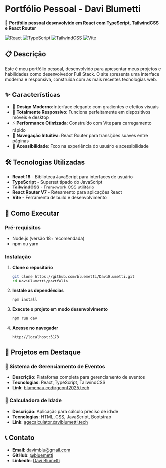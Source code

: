 # Portfólio Pessoal - Davi Blumetti

🚀 **Portfólio pessoal desenvolvido em React com TypeScript, TailwindCSS e React Router**

![React](https://img.shields.io/badge/React-20232A?style=for-the-badge&logo=react&logoColor=61DAFB)
![TypeScript](https://img.shields.io/badge/TypeScript-007ACC?style=for-the-badge&logo=typescript&logoColor=white)
![TailwindCSS](https://img.shields.io/badge/Tailwind_CSS-38B2AC?style=for-the-badge&logo=tailwind-css&logoColor=white)
![Vite](https://img.shields.io/badge/Vite-B73BFE?style=for-the-badge&logo=vite&logoColor=FFD62E)

## 📋 Descrição

Este é meu portfólio pessoal, desenvolvido para apresentar meus projetos e habilidades como desenvolvedor Full Stack. O site apresenta uma interface moderna e responsiva, construída com as mais recentes tecnologias web.

## ✨ Características

- 🎨 **Design Moderno**: Interface elegante com gradientes e efeitos visuais
- 📱 **Totalmente Responsivo**: Funciona perfeitamente em dispositivos móveis e desktop
- ⚡ **Performance Otimizada**: Construído com Vite para carregamento rápido
- 🧭 **Navegação Intuitiva**: React Router para transições suaves entre páginas
- 🎯 **Acessibilidade**: Foco na experiência do usuário e acessibilidade

## 🛠️ Tecnologias Utilizadas

- **React 18** - Biblioteca JavaScript para interfaces de usuário
- **TypeScript** - Superset tipado do JavaScript
- **TailwindCSS** - Framework CSS utilitário
- **React Router V7** - Roteamento para aplicações React
- **Vite** - Ferramenta de build e desenvolvimento

## 🚀 Como Executar

### Pré-requisitos
- Node.js (versão 18+ recomendada)
- npm ou yarn

### Instalação

1. **Clone o repositório**
   ```bash
   git clone https://github.com/bluemetti/DaviBlumetti.git
   cd DaviBlumetti/portfolio
   ```

2. **Instale as dependências**
   ```bash
   npm install
   ```

3. **Execute o projeto em modo desenvolvimento**
   ```bash
   npm run dev
   ```

4. **Acesse no navegador**
   ```
   http://localhost:5173
   ```

## 📂 Projetos em Destaque

### 🎯 Sistema de Gerenciamento de Eventos
- **Descrição**: Plataforma completa para gerenciamento de eventos
- **Tecnologias**: React, TypeScript, TailwindCSS
- **Link**: [blumenau.codingconf2025.tech](https://blumenau.codingconf2025.tech/)

### 📅 Calculadora de Idade
- **Descrição**: Aplicação para cálculo preciso de idade
- **Tecnologias**: HTML, CSS, JavaScript, Bootstrap
- **Link**: [agecalculator.daviblumetti.tech](https://agecalculator.daviblumetti.tech/)

## 📞 Contato

- **Email**: davimblu@gmail.com
- **GitHub**: [@bluemetti](https://github.com/bluemetti)
- **LinkedIn**: [Davi Blumetti](https://linkedin.com/in/davi-blumetti)
